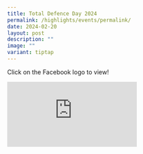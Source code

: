 ```yaml
---
title: Total Defence Day 2024
permalink: /highlights/events/permalink/
date: 2024-02-20
layout: post
description: ""
image: ""
variant: tiptap
---
```

<p>Click on the Facebook logo to view!</p>
<div class="iframe-wrapper">
<iframe allowfullscreen="true" frameborder="0" src="https://www.facebook.com/plugins/post.php?href=https%3A%2F%2Fwww.facebook.com%2Fpermalink.php%3Fstory_fbid%3Dpfbid04N2jEzG7rvutdfYw19adGWw4sjXdGYnzfgirxpWf9tHHE6QmSMaWWqL7xpjRYcRel%26id%3D100063909198835&amp;show_text=true&amp;width=500"></iframe>
</div>
<p></p>